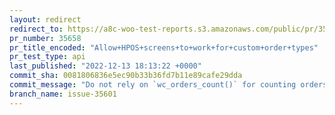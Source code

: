 ```yaml
---
layout: redirect
redirect_to: https://a8c-woo-test-reports.s3.amazonaws.com/public/pr/35658/api/index.html
pr_number: 35658
pr_title_encoded: "Allow+HPOS+screens+to+work+for+custom+order+types"
pr_test_type: api
last_published: "2022-12-13 18:13:22 +0000"
commit_sha: 0081806836e5ec90b33b36fd7b11e89cafe29dda
commit_message: "Do not rely on `wc_orders_count()` for counting orders in `ListTable`"
branch_name: issue-35601
---
```

